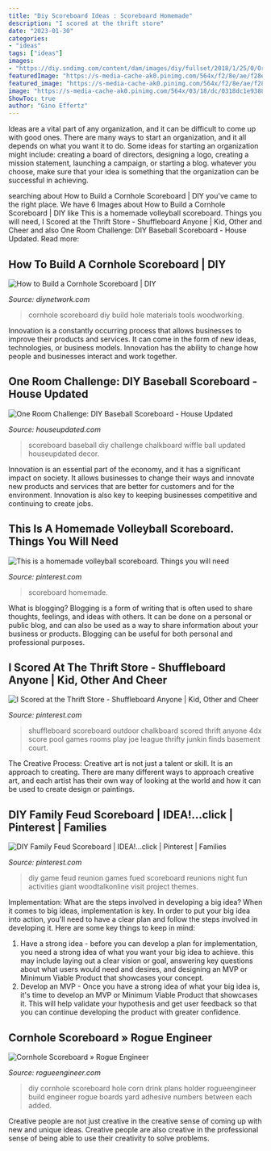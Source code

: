 ```yaml
---
title: "Diy Scoreboard Ideas : Scoreboard Homemade"
description: "I scored at the thrift store"
date: "2023-01-30"
categories:
- "ideas"
tags: ["ideas"]
images:
- "https://diy.sndimg.com/content/dam/images/diy/fullset/2018/1/25/0/Original_WadeWorksCreative_CornHoleScoreBoard_After-Vertical.jpg.rend.hgtvcom.616.924.suffix/1516895566957.jpeg"
featuredImage: "https://s-media-cache-ak0.pinimg.com/564x/f2/8e/ae/f28eaefbf55e93412879c6b654451f06.jpg"
featured_image: "https://s-media-cache-ak0.pinimg.com/564x/f2/8e/ae/f28eaefbf55e93412879c6b654451f06.jpg"
image: "https://s-media-cache-ak0.pinimg.com/564x/03/18/dc/0318dc1e93884e964b57259b414dff4e.jpg"
ShowToc: true
author: "Gino Effertz"
---
```



Ideas are a vital part of any organization, and it can be difficult to come up with good ones. There are many ways to start an organization, and it all depends on what you want it to do. Some ideas for starting an organization might include: creating a board of directors, designing a logo, creating a mission statement, launching a campaign, or starting a blog. whatever you choose, make sure that your idea is something that the organization can be successful in achieving.

	

		
searching about How to Build a Cornhole Scoreboard | DIY you've came to the right place. We have 6 Images about How to Build a Cornhole Scoreboard | DIY like This is a homemade volleyball scoreboard. Things you will need, I Scored at the Thrift Store - Shuffleboard Anyone | Kid, Other and Cheer and also One Room Challenge: DIY Baseball Scoreboard - House Updated. Read more:
		
    
## How To Build A Cornhole Scoreboard | DIY

<img loading=lazy src="https://diy.sndimg.com/content/dam/images/diy/fullset/2018/1/25/0/Original_WadeWorksCreative_CornHoleScoreBoard_After-Vertical.jpg.rend.hgtvcom.616.924.suffix/1516895566957.jpeg" onerror="this.onerror=null;this.src='https://tse4.mm.bing.net/th?id=OIP.n-QuLLLVFjxbd4Z96KPBBgHaLH&amp;pid=15.1';" alt="How to Build a Cornhole Scoreboard | DIY">

_Source: diynetwork.com_

>cornhole scoreboard diy build hole materials tools woodworking. 

	

Innovation is a constantly occurring process that allows businesses to improve their products and services. It can come in the form of new ideas, technologies, or business models. Innovation has the ability to change how people and businesses interact and work together.

    
## One Room Challenge: DIY Baseball Scoreboard - House Updated

<img loading=lazy src="http://houseupdated.com/wp-content/uploads/2014/10/DIY-baseball-scoreboard-chalkboard.jpg" onerror="this.onerror=null;this.src='https://tse2.mm.bing.net/th?id=OIP.f8bgXtP5FyFOHOOYfR60XwHaLJ&amp;pid=15.1';" alt="One Room Challenge: DIY Baseball Scoreboard - House Updated">

_Source: houseupdated.com_

>scoreboard baseball diy challenge chalkboard wiffle ball updated houseupdated decor. 

	

Innovation is an essential part of the economy, and it has a significant impact on society. It allows businesses to change their ways and innovate new products and services that are better for customers and for the environment. Innovation is also key to keeping businesses competitive and continuing to create jobs.

    
## This Is A Homemade Volleyball Scoreboard. Things You Will Need

<img loading=lazy src="https://i.pinimg.com/originals/68/29/41/6829412b82ba1349ebf888a00427bf81.jpg" onerror="this.onerror=null;this.src='https://tse4.mm.bing.net/th?id=OIP.AcrHwkClguy9-Qk-JD6tLAHaFi&amp;pid=15.1';" alt="This is a homemade volleyball scoreboard. Things you will need">

_Source: pinterest.com_

>scoreboard homemade. 

	

What is blogging?
Blogging is a form of writing that is often used to share thoughts, feelings, and ideas with others. It can be done on a personal or public blog, and can also be used as a way to share information about your business or products. Blogging can be useful for both personal and professional purposes.

    
## I Scored At The Thrift Store - Shuffleboard Anyone | Kid, Other And Cheer

<img loading=lazy src="https://s-media-cache-ak0.pinimg.com/564x/03/18/dc/0318dc1e93884e964b57259b414dff4e.jpg" onerror="this.onerror=null;this.src='https://tse1.mm.bing.net/th?id=OIP.DupNvHRDxLsvIw2JGV9eewHaJ4&amp;pid=15.1';" alt="I Scored at the Thrift Store - Shuffleboard Anyone | Kid, Other and Cheer">

_Source: pinterest.com_

>shuffleboard scoreboard outdoor chalkboard scored thrift anyone 4dx score pool games rooms play joe league thrifty junkin finds basement court. 

	

The Creative Process:
Creative art is not just a talent or skill. It is an approach to creating. There are many different ways to approach creative art, and each artist has their own way of looking at the world and how it can be used to create design or paintings.

    
## DIY Family Feud Scoreboard | IDEA!...click | Pinterest | Families

<img loading=lazy src="https://s-media-cache-ak0.pinimg.com/564x/f2/8e/ae/f28eaefbf55e93412879c6b654451f06.jpg" onerror="this.onerror=null;this.src='https://tse2.mm.bing.net/th?id=OIP.OSA8B0iRt54-DRJYQSYnNQHaJ4&amp;pid=15.1';" alt="DIY Family Feud Scoreboard | IDEA!...click | Pinterest | Families">

_Source: pinterest.com_

>diy game feud reunion games fued scoreboard reunions night fun activities giant woodtalkonline visit project themes. 

	

Implementation: What are the steps involved in developing a big idea?
When it comes to big ideas, implementation is key. In order to put your big idea into action, you'll need to have a clear plan and follow the steps involved in developing it. Here are some key things to keep in mind: 
1. Have a strong idea - before you can develop a plan for implementation, you need a strong idea of what you want your big idea to achieve. this may include laying out a clear vision or goal, answering key questions about what users would need and desires, and designing an MVP or Minimum Viable Product that showcases your concept. 
2. Develop an MVP - Once you have a strong idea of what your big idea is, it's time to develop an MVP or Minimum Viable Product that showcases it. This will help validate your hypothesis and get user feedback so that you can continue developing the product with greater confidence.

    
## Cornhole Scoreboard » Rogue Engineer

<img loading=lazy src="https://rogueengineer.com/wp-content/uploads/2016/05/DIY-Corn-Hole-Scorboard-Rogue-Engineer-7.jpg" onerror="this.onerror=null;this.src='https://tse4.mm.bing.net/th?id=OIP.YgyN5IvToOxveU6kxeYF2QHaJ3&amp;pid=15.1';" alt="Cornhole Scoreboard » Rogue Engineer">

_Source: rogueengineer.com_

>diy cornhole scoreboard hole corn drink plans holder rogueengineer build engineer rogue boards yard adhesive numbers between each added. 

	

Creative people are not just creative in the creative sense of coming up with new and unique ideas. Creative people are also creative in the professional sense of being able to use their creativity to solve problems.

